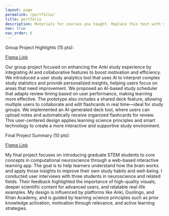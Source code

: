 ```yaml
---
layout: page
permalink: /portfolio/
title: portfolio
description: Materials for courses you taught. Replace this text with your description.
nav: true
nav_order: 6
---
```


Group Project Highlights (15 pts):

[Figma Link](https://www.figma.com/proto/21h5fGXnvhJBbGaxlf3EDX/Figma-0---Motivation-19?node-id=16-84&p=f&t=pTuI8BdOQU53FJYr-0&scaling=min-zoom&content-scaling=fixed&page-id=0%3A1&starting-point-node-id=16%3A84&show-proto-sidebar=1)

Our group project focused on enhancing the Anki study experience by integrating AI and collaborative features to boost motivation and efficiency. We introduced a user study analytics tool that uses AI to interpret complex study statistics and provide personalized insights, helping users focus on areas that need improvement. We proposed an AI-based study scheduler that adapts review timing based on user performance, making learning more effective. The prototype also includes a shared deck feature, allowing multiple users to collaborate and edit flashcards in real time—ideal for study groups. We implemented an AI-generated deck tool, where users can upload notes and automatically receive organized flashcards for review. This user-centered design applies learning science principles and smart technology to create a more interactive and supportive study environment.

Final Project Summary (10 pts):

[Figma Link](https://www.figma.com/design/YeDjMuGZKYumVzO6ehPkBA/Yule_Neuroscience?node-id=0-1&p=f&t=JdtbOffT86kdIMCz-0)

My final project focuses on introducing graduate STEM students to core concepts in computational neuroscience through a web-based interactive learning app. The goal is to help learners understand how the brain works and apply those insights to improve their own study habits and well-being. I conducted user interviews with three students in neuroscience and related fields. Their feedback highlighted the importance of high-quality visuals, deeper scientific content for advanced users, and relatable real-life examples. My design is influenced by platforms like Anki, Duolingo, and Khan Academy, and is guided by learning science principles such as prior knowledge activation, motivation through relevance, and active learning strategies.
